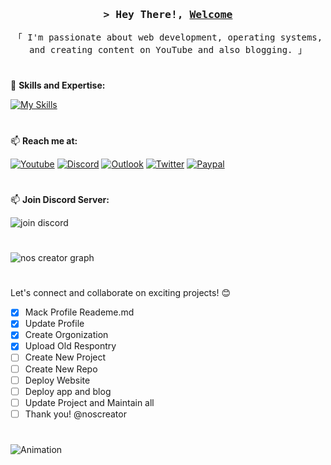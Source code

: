 <div align="center">
<h3>
<samp>&gt; Hey There!, <b><a target="_blank" href="https://nexoscreator.pro">Welcome</a></b>
</samp>
</h3>
<p>
<samp>「 I'm passionate about web development, operating systems, and creating content on YouTube and also blogging. 」</samp>
</p>
</div>

#
🚀 **Skills and Expertise:**

[![My Skills](https://skillicons.dev/icons?i=c,cpp,cs,java,kotlin,html,css,js,ts,nodejs,react,nextjs,nuxtjs,vue,tailwind,vercel,cloudflare,firebase,supabase,github,figma,git,md,flutter,unity)](https://nexoscreator.pro)
#
📫 **Reach me at:**

[![Youtube](https://img.shields.io/static/v1?message=Youtube&logo=youtube&label=&color=FF0000&logoColor=white&labelColor=&style=for-the-badge)](https://youtube.com/noscreator)
[![Discord](https://img.shields.io/static/v1?message=Discord&logo=discord&label=&color=7289DA&logoColor=white&labelColor=&style=for-the-badge)](https://discord.gg/832187937675804683)
[![Outlook](https://img.shields.io/static/v1?message=Outlook&logo=microsoft-outlook&label=&color=0078D4&logoColor=white&labelColor=&style=for-the-badge)](mailto:contact@nexoscreator.pro)
[![Twitter](https://img.shields.io/static/v1?message=Twitter&logo=twitter&label=&color=1DA1F2&logoColor=white&labelColor=&style=for-the-badge)](https://twitter.com/noscreator)
[![Paypal](https://img.shields.io/static/v1?message=PayPal&logo=paypal&label=&color=00457C&logoColor=white&labelColor=&style=for-the-badge)](https://paypal.me/noscreator)
#
📫 **Join Discord Server:**

![join discord](http://invidget.switchblade.xyz/832187937675804683)
#
![nos creator graph](https://github-readme-activity-graph.vercel.app/graph?username=noscreator&custom_title=NOS%20CREATOR%20GITHUB%20ACTIVITY%20GRAPH&bg_color=0D1117&color=7F3FBF&line=7F3FBF&point=7F3FBF&area_color=FFFFFF&title_color=FFFFFF&area=true)
#
Let's connect and collaborate on exciting projects! 😊

* [x] Mack Profile Reademe.md
* [x] Update Profile
* [x] Create Orgonization
* [x] Upload Old Respontry
* [ ] Create New Project
* [ ] Create New Repo
* [ ] Deploy Website
* [ ] Deploy app and blog
* [ ] Update Project and Maintain all
* [ ] Thank you! @noscreator
#
![Animation](https://raw.githubusercontent.com/noscreator/noscreator/output/snake.svg)
###
